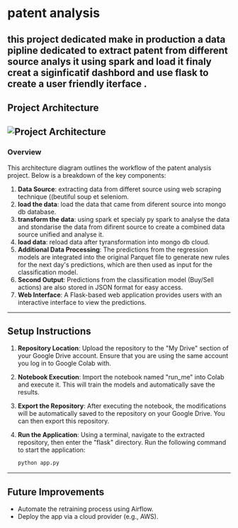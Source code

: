 # patent analysis 
this project dedicated make in production a data pipline dedicated to extract patent from different source analys it using spark and load it finaly creat a siginficatif dashbord and use flask to create  a user friendly iterface .
---

## Project Architecture
![Project Architecture](architecture-diagram.png)
---

### Overview

This architecture diagram outlines the workflow of the patent analysis project. Below is a breakdown of the key components:

1. **Data Source**: extracting data from differet source using web scraping technique ((beutiful soup et seleniom.
2. **load the data**: load the data that came from diferent source into mongo db database.
3. **transform the data**: using spark et specialy py spark to analyse the data and stondarise the data from difirent source to create a combined data source unified and analyse it.
4. **load data**: reload data after tyransformation into mongo db cloud.
5. **Additional Data Processing**: The predictions from the regression models are integrated into the original Parquet file to generate new rules for the next day's predictions, which are then used as input for the classification model.
6. **Second Output**: Predictions from the classification model (Buy/Sell actions) are also stored in JSON format for easy access.
7. **Web Interface**: A Flask-based web application provides users with an interactive interface to view the predictions.
---

## Setup Instructions

1. **Repository Location**: Upload the repository to the "My Drive" section of your Google Drive account. Ensure that you are using the same account you log in to Google Colab with.

2. **Notebook Execution**: Import the notebook named "run_me" into Colab and execute it. This will train the models and automatically save the results.

3. **Export the Repository**: After executing the notebook, the modifications will be automatically saved to the repository on your Google Drive. You can then export this repository.

4. **Run the Application**: Using a terminal, navigate to the extracted repository, then enter the "flask" directory. Run the following command to start the application:  
   ```bash
   python app.py
---

## Future Improvements
- Automate the retraining process using Airflow.
- Deploy the app via a cloud provider (e.g., AWS).
